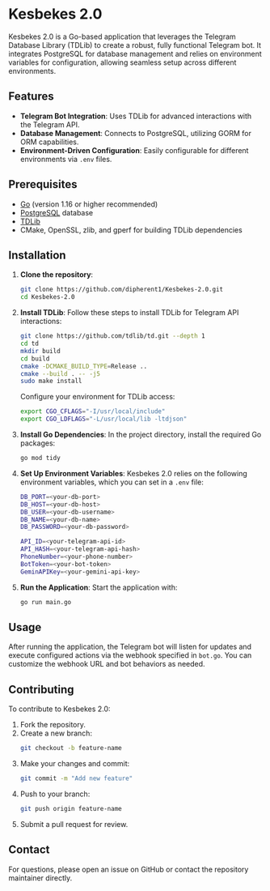 
# Kesbekes 2.0

Kesbekes 2.0 is a Go-based application that leverages the Telegram Database Library (TDLib) to create a robust, fully functional Telegram bot. It integrates PostgreSQL for database management and relies on environment variables for configuration, allowing seamless setup across different environments.

## Features

- **Telegram Bot Integration**: Uses TDLib for advanced interactions with the Telegram API.
- **Database Management**: Connects to PostgreSQL, utilizing GORM for ORM capabilities.
- **Environment-Driven Configuration**: Easily configurable for different environments via `.env` files.
  
## Prerequisites

- [Go](https://golang.org/) (version 1.16 or higher recommended)
- [PostgreSQL](https://www.postgresql.org/) database
- [TDLib](https://core.telegram.org/tdlib)
- CMake, OpenSSL, zlib, and gperf for building TDLib dependencies

## Installation

1. **Clone the repository**:
   ```bash
   git clone https://github.com/dipherent1/Kesbekes-2.0.git
   cd Kesbekes-2.0
   ```

2. **Install TDLib**:
   Follow these steps to install TDLib for Telegram API interactions:
   ```bash
   git clone https://github.com/tdlib/td.git --depth 1
   cd td
   mkdir build
   cd build
   cmake -DCMAKE_BUILD_TYPE=Release ..
   cmake --build . -- -j5
   sudo make install
   ```
   Configure your environment for TDLib access:
   ```bash
   export CGO_CFLAGS="-I/usr/local/include"
   export CGO_LDFLAGS="-L/usr/local/lib -ltdjson"
   ```

3. **Install Go Dependencies**:
   In the project directory, install the required Go packages:
   ```bash
   go mod tidy
   ```

4. **Set Up Environment Variables**:
   Kesbekes 2.0 relies on the following environment variables, which you can set in a `.env` file:
   ```bash
   DB_PORT=<your-db-port>
   DB_HOST=<your-db-host>
   DB_USER=<your-db-username>
   DB_NAME=<your-db-name>
   DB_PASSWORD=<your-db-password>
   
   API_ID=<your-telegram-api-id>
   API_HASH=<your-telegram-api-hash>
   PhoneNumber=<your-phone-number>
   BotToken=<your-bot-token>
   GeminAPIKey=<your-gemini-api-key>
   ```

5. **Run the Application**:
   Start the application with:
   ```bash
   go run main.go
   ```

## Usage

After running the application, the Telegram bot will listen for updates and execute configured actions via the webhook specified in `bot.go`. You can customize the webhook URL and bot behaviors as needed.

## Contributing

To contribute to Kesbekes 2.0:
1. Fork the repository.
2. Create a new branch:
   ```bash
   git checkout -b feature-name
   ```
3. Make your changes and commit:
   ```bash
   git commit -m "Add new feature"
   ```
4. Push to your branch:
   ```bash
   git push origin feature-name
   ```
5. Submit a pull request for review.

## Contact

For questions, please open an issue on GitHub or contact the repository maintainer directly.